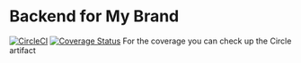 # Backend for My Brand

[![CircleCI](https://circleci.com/gh/munezerobagira/mybrand-backend/tree/main.svg?style=svg)](https://circleci.com/gh/munezerobagira/mybrand-backend/tree/main)
[![Coverage Status](https://coveralls.io/repos/github/munezerobagira/mybrand-backend/badge.svg?branch=develop)](https://coveralls.io/github/munezerobagira/mybrand-backend?branch=develop)
For the coverage you can check up the Circle artifact
